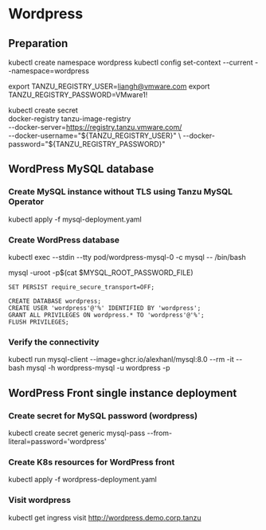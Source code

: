 # Wordpress

## Preparation
kubectl create namespace wordpress
kubectl config set-context --current --namespace=wordpress

export TANZU_REGISTRY_USER=liangh@vmware.com
export TANZU_REGISTRY_PASSWORD=VMware1!

kubectl create secret \
docker-registry tanzu-image-registry  \
--docker-server=https://registry.tanzu.vmware.com/ \
--docker-username="${TANZU_REGISTRY_USER}"  \
--docker-password="${TANZU_REGISTRY_PASSWORD}"

## WordPress MySQL database

### Create MySQL instance without TLS using Tanzu MySQL Operator
kubectl apply -f mysql-deployment.yaml

### Create WordPress database
kubectl exec --stdin --tty pod/wordpress-mysql-0 -c mysql -- /bin/bash

mysql -uroot -p$(cat $MYSQL_ROOT_PASSWORD_FILE)

```
SET PERSIST require_secure_transport=OFF;

CREATE DATABASE wordpress;
CREATE USER 'wordpress'@'%' IDENTIFIED BY 'wordpress';
GRANT ALL PRIVILEGES ON wordpress.* TO 'wordpress'@'%';
FLUSH PRIVILEGES;
```
### Verify the connectivity 
kubectl run mysql-client --image=ghcr.io/alexhanl/mysql:8.0 --rm -it -- bash
mysql -h wordpress-mysql -u wordpress -p

## WordPress Front single instance deployment
### Create secret for MySQL password (wordpress)
kubectl create secret generic mysql-pass --from-literal=password='wordpress'

### Create K8s resources for WordPress front
kubectl apply -f wordpress-deployment.yaml


### Visit wordpress
kubectl get ingress
visit http://wordpress.demo.corp.tanzu

